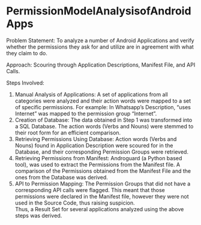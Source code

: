 # PermissionModelAnalysisofAndroidApps
Problem Statement: To analyze a number of Android Applications and verify whether the permissions they ask for and utilize are in agreement with what they claim to do. 

Approach: Scouring through Application Descriptions, Manifest File, and API Calls.

Steps Involved:
1. Manual Analysis of Applications: A set of applications from all categories were analyzed and their action words were mapped to a set of specific permissions. For example: In Whatsapp’s Description, “uses Internet” was mapped to the permission group “Internet”. 
2. Creation of Database: The data obtained in Step 1 was transformed into a SQL Database. The action words (Verbs and Nouns) were stemmed to their root form for an efficient comparison. 
3. Retrieving Permissions Using Database: Action words (Verbs and Nouns) found in Application Description were scoured for in the Database, and their corresponding Permission Groups were retrieved. 
4. Retrieving Permissions from Manifest: Androguard (a Python based tool), was used to extract the Permissions from the Manifest file. A comparison of the Permissions obtained from the Manifest File and the ones from the Database was derived. 
5. API to Permission Mapping: The Permission Groups that did not have a corresponding API calls were flagged. This meant that those permissions were declared in the Manifest file, however they were not used in the Source Code, thus raising suspicion.  
Thus, a Result Set for several applications analyzed using the above steps was derived.
